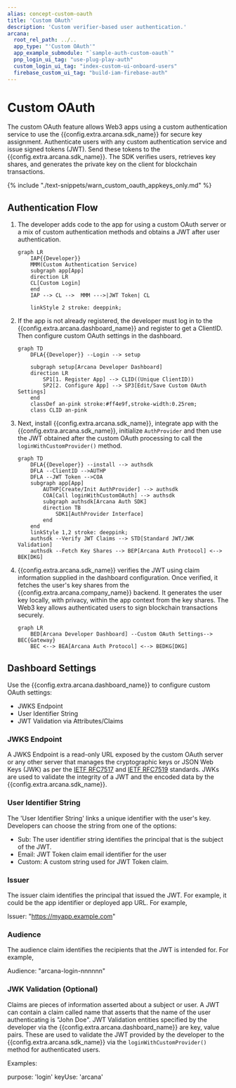 ```yaml
---
alias: concept-custom-oauth
title: 'Custom OAuth'
description: 'Custom verifier-based user authentication.'
arcana:
  root_rel_path: ../..
  app_type: "'Custom OAuth'"
  app_example_submodule: "`sample-auth-custom-oauth`"
  pnp_login_ui_tag: "use-plug-play-auth"
  custom_login_ui_tag: "index-custom-ui-onboard-users"
  firebase_custom_ui_tag: "build-iam-firebase-auth"
---
```


# Custom OAuth

The custom OAuth feature allows Web3 apps using a custom authentication service to use the {{config.extra.arcana.sdk_name}} for secure key assignment. Authenticate users with any custom authentication service and issue signed tokens (JWT). Send these tokens to the {{config.extra.arcana.sdk_name}}. The SDK verifies users, retrieves key shares, and generates the private key on the client for blockchain transactions.

{% include "./text-snippets/warn_custom_oauth_appkeys_only.md" %}

## Authentication Flow

1. The developer adds code to the app for using a custom OAuth server or a mix of custom authentication methods and obtains a JWT after user authentication.

    ```mermaid
    graph LR
        IAP{{Developer}}
        MMM(Custom Authentication Service)
        subgraph app[App]
        direction LR
        CL[Custom Login]
        end
        IAP --> CL -->  MMM --->|JWT Token| CL

        linkStyle 2 stroke: deeppink;
    ```

2. If the app is not already registered, the developer must log in to the {{config.extra.arcana.dashboard_name}} and register to get a ClientID. Then configure custom OAuth settings in the dashboard.

    ```mermaid
    graph TD
        DFLA{{Developer}} --Login --> setup
    
        subgraph setup[Arcana Developer Dashboard]
        direction LR  
            SP1[1. Register App] --> CLID((Unique ClientID))
            SP2[2. Configure App] --> SP3[Edit/Save Custom OAuth Settings]
        end
        classDef an-pink stroke:#ff4e9f,stroke-width:0.25rem; 
        class CLID an-pink

    ```

3. Next, install {{config.extra.arcana.sdk_name}}, integrate app with the {{config.extra.arcana.sdk_name}}, initialize `AuthProvider` and then use the JWT obtained after the custom OAuth processing to call the `loginWithCustomProvider()` method.

    ```mermaid
    graph TD
        DFLA{{Developer}} --install --> authsdk
        DFLA --ClientID -->AUTHP
        DFLA --JWT Token -->COA
        subgraph app[App]
            AUTHP[Create/Init AuthProvider] --> authsdk
            COA[Call loginWithCustomOAuth] --> authsdk
            subgraph authsdk[Arcana Auth SDK]
            direction TB 
                SDK1[AuthProvider Interface] 
            end
        end
        linkStyle 1,2 stroke: deeppink;
        authsdk --Verify JWT Claims --> STD[Standard JWT/JWK Validation]
        authsdk --Fetch Key Shares --> BEP[Arcana Auth Protocol] <--> BEK[DKG]
    ```

4. {{config.extra.arcana.sdk_name}} verifies the JWT using claim information supplied in the dashboard configuration. Once verified, it fetches the user's key shares from the {{config.extra.arcana.company_name}} backend. It generates the user key locally, with privacy, within the app context from the key shares. The Web3 key allows authenticated users to sign blockchain transactions securely.

    ```mermaid
    graph LR
        BED[Arcana Developer Dashboard] --Custom OAuth Settings--> BEC{Gateway} 
        BEC <--> BEA[Arcana Auth Protocol] <--> BEDKG[DKG]
    ```

## Dashboard Settings

Use the {{config.extra.arcana.dashboard_name}} to configure custom OAuth settings:

* JWKS Endpoint
* User Identifier String
* JWT Validation via Attributes/Claims

### JWKS Endpoint

A JWKS Endpoint is a read-only URL exposed by the custom OAuth server or any other server that manages the cryptographic keys or JSON Web Keys (JWK) as per the [IETF RFC7517](https://datatracker.ietf.org/doc/html/rfc7517) and [IETF RFC7519](https://datatracker.ietf.org/doc/html/rfc7519) standards. JWKs are used to validate the integrity of a JWT and the encoded data by the {{config.extra.arcana.sdk_name}}.

### User Identifier String

The 'User Identifier String' links a unique identifier with the user's key. Developers can choose the string from one of the options:

* Sub: The user identifier string identifies the principal that is the subject of the JWT.
* Email: JWT Token claim email identifier for the user
* Custom: A custom string used for JWT Token claim.

### Issuer

The issuer claim identifies the principal that issued the JWT.  For example, it could be the app identifier or deployed app URL. For example,

Issuer: "https://myapp.example.com"

### Audience

The audience claim identifies the recipients that the JWT is intended for. For example,

Audience: "arcana-login-nnnnnn"

### JWK Validation (Optional)

Claims are pieces of information asserted about a subject or user. A JWT can contain a claim called name that asserts that the name of the user authenticating is "John Doe". JWT Validation entities specified by the developer via the  {{config.extra.arcana.dashboard_name}} are key, value pairs. These are used to validate the JWT provided by the developer to the {{config.extra.arcana.sdk_name}} via the `loginWithCustomProvider()` method for authenticated users. 

Examples:

purpose: 'login'
keyUse: 'arcana'